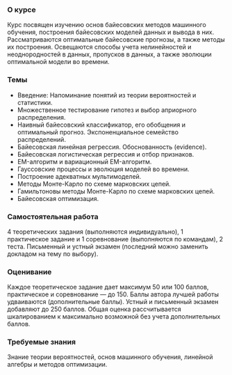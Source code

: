 ### О курсе

Курс посвящен изучению основ байесовских методов машинного обучения, построения байесовских моделей данных и вывода в них. Рассматриваются оптимальные байесовские прогнозы, а также методы их построения. Освещаются способы учета нелинейностей и неоднородностей в данных, пропусков в данных, а также эволюции оптимальной модели во времени.

### Темы

- Введение: Напоминание понятий из теории вероятностей и статистики.
- Множественное тестирование гипотез и выбор априорного распределения.
- Наивный байесовский классификатор, его обобщения и оптимальный прогноз. Экспоненциальное семейство распределений.
- Байесовская линейная регрессия. Обоснованность (evidence).
- Байесовская логистическая регрессия и отбор признаков.
- EM-алгоритм и вариационный EM-алгоритм.
- Гауссовские процессы и эволюция моделей во времени.
- Построение адекватных мультимоделей.
- Методы Монте-Карло по схеме марковских цепей.
- Гамильтоновы методы Монте-Карло по схеме марковских цепей.
- Байесовская оптимизация.

### Самостоятельная работа

4 теоретических задания (выполняются индивидуально), 1 практическое задание и 1 соревнование (выполняются по командам), 2 теста.
Письменный и устный экзамен (последний можно заменить докладом на тему по выбору).

### Оценивание

Каждое теоретическое задание дает максимум 50 или 100 баллов, практическое и соревнование — до 150. Баллы автора лучшей работы удваиваются (дополнительные баллы).
Устный и письменный экзамен добавляют до 250 баллов.
Общая оценка рассчитывается шкалированием к максимально возможной без учета дополнительных баллов.

### Требуемые знания

Знание теории вероятностей, основ машинного обучения, линейной алгебры и методов оптимизации.
